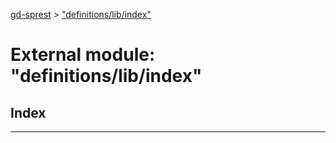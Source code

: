 [gd-sprest](../README.md) > ["definitions/lib/index"](../modules/_definitions_lib_index_.md)



# External module: "definitions/lib/index"

## Index


---
